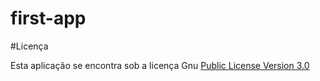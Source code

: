 # first-app

#Licença

Esta aplicação se encontra sob a licença Gnu [Public License Version 3.0](https://github.com/Angelolucasfl/first-app/blob/main/LICENSE)
